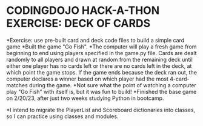 # CODINGDOJO HACK-A-THON EXERCISE: DECK OF CARDS

*Exercise: use pre-built card and deck code files to build a simple card game
*Built the game "Go Fish". 
*The computer will play a fresh game from beginning to end using players specified in the game.py file. Cards are dealt randomly to all players and drawn at random from the remaining deck until either one player has no cards left or there are no cards left in the deck, at which point the game stops. If the game ends because the deck ran out, the computer declares a winner based on which player had the most 4-card-matches during the game.
*Not sure what the point of watching a computer play "Go Fish" with itself is, but it was fun to build!
*Finished the base game on 2/20/23, after just two weeks studying Python in bootcamp.

*I intend to migrate the PlayerList and Scoreboard dictionaries into classes, so I can practice using classes and modules.
